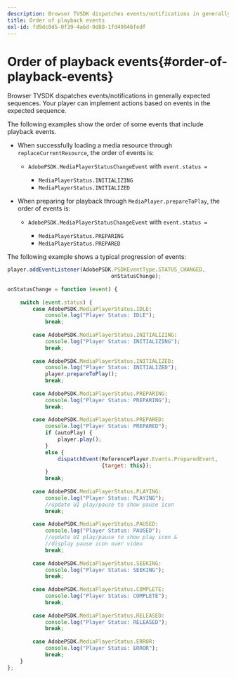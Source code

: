 ```yaml
---
description: Browser TVSDK dispatches events/notifications in generally expected sequences. Your player can implement actions based on events in the expected sequence.
title: Order of playback events
exl-id: fd9dc0d5-0f39-4a6d-9d88-1fd49946fedf
---
```

# Order of playback events{#order-of-playback-events}

Browser TVSDK dispatches events/notifications in generally expected sequences. Your player can implement actions based on events in the expected sequence.

<!--<a id="section_D247A5873A854A079EFA6AC2E80AB894"></a>-->

The following examples show the order of some events that include playback events.

* When successfully loading a media resource through `replaceCurrentResource`, the order of events is:

    * `AdobePSDK.MediaPlayerStatusChangeEvent` with `event.status =`

        * `MediaPlayerStatus.INITIALIZING` 
        * `MediaPlayerStatus.INITIALIZED`

* When preparing for playback through `MediaPlayer.prepareToPlay`, the order of events is:

    * `AdobePSDK.MediaPlayerStatusChangeEvent` with `event.status =`

        * `MediaPlayerStatus.PREPARING` 
        * `MediaPlayerStatus.PREPARED`

<!--<a id="section_76C13548AF934868B70757CA5489E516"></a>-->

The following example shows a typical progression of events:

```js
player.addEventListener(AdobePSDK.PSDKEventType.STATUS_CHANGED,  
                                 onStatusChange); 
 
onStatusChange = function (event) { 
 
    switch (event.status) { 
        case AdobePSDK.MediaPlayerStatus.IDLE: 
            console.log("Player Status: IDLE"); 
            break; 
 
        case AdobePSDK.MediaPlayerStatus.INITIALIZING: 
            console.log("Player Status: INITIALIZING"); 
            break; 
 
        case AdobePSDK.MediaPlayerStatus.INITIALIZED: 
            console.log("Player Status: INITIALIZED"); 
            player.prepareToPlay(); 
            break; 
 
        case AdobePSDK.MediaPlayerStatus.PREPARING: 
            console.log("Player Status: PREPARING"); 
            break; 
 
        case AdobePSDK.MediaPlayerStatus.PREPARED: 
            console.log("Player Status: PREPARED"); 
            if (autoPlay) { 
                player.play(); 
            } 
            else { 
                dispatchEvent(ReferencePlayer.Events.PreparedEvent,  
                              {target: this}); 
            } 
            break; 
 
        case AdobePSDK.MediaPlayerStatus.PLAYING: 
            console.log("Player Status: PLAYING"); 
            //update UI play/pause to show pause icon 
            break; 
 
        case AdobePSDK.MediaPlayerStatus.PAUSED: 
            console.log("Player Status: PAUSED"); 
            //update UI play/pause to show play icon &  
            //display pause icon over video 
            break; 
 
        case AdobePSDK.MediaPlayerStatus.SEEKING: 
            console.log("Player Status: SEEKING"); 
            break; 
 
        case AdobePSDK.MediaPlayerStatus.COMPLETE: 
            console.log("Player Status: COMPLETE"); 
            break; 
 
        case AdobePSDK.MediaPlayerStatus.RELEASED: 
            console.log("Player Status: RELEASED"); 
            break; 
 
        case AdobePSDK.MediaPlayerStatus.ERROR: 
            console.log("Player Status: ERROR"); 
            break; 
    } 
};
```
